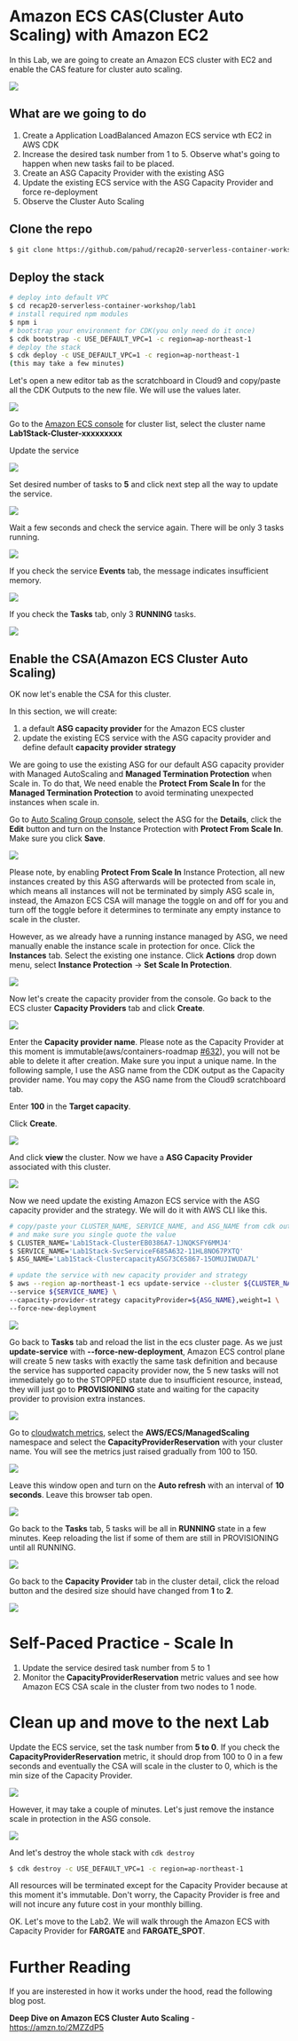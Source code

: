 # Amazon ECS CAS(Cluster Auto Scaling) with Amazon EC2

In this Lab, we are going to create an Amazon ECS cluster with EC2 and enable the CAS feature for cluster auto scaling.

![](images/lab1-ecs-cas.png)


## What are we going to do
1. Create a Application LoadBalanced Amazon ECS service wth EC2 in AWS CDK
2. Increase the desired task number from 1 to 5. Observe what's going to happen when new tasks fail to be placed.
3. Create an ASG Capacity Provider with the existing ASG
4. Update the existing ECS service with the ASG Capacity Provider and force re-deployment
5. Observe the Cluster Auto Scaling


## Clone the repo

```bash
$ git clone https://github.com/pahud/recap20-serverless-container-workshop.git
```



## Deploy the stack

```bash
# deploy into default VPC
$ cd recap20-serverless-container-workshop/lab1
# install required npm modules
$ npm i
# bootstrap your environment for CDK(you only need do it once)
$ cdk bootstrap -c USE_DEFAULT_VPC=1 -c region=ap-northeast-1
# deploy the stack 
$ cdk deploy -c USE_DEFAULT_VPC=1 -c region=ap-northeast-1
(this may take a few minutes)
```



Let's open a new editor tab as the scratchboard in Cloud9 and copy/paste all the CDK Outputs to the new file. We will use the values later.



![](images/00-01.png)





Go to the [Amazon ECS console](https://ap-northeast-1.console.aws.amazon.com/ecs/home?region=ap-northeast-1#/clusters) for cluster list, select the cluster name **Lab1Stack-Cluster-xxxxxxxxx**



Update the service

![](images/01.png)

Set desired number of tasks to **5** and click next step all the way to update the service.

![](images/02.png)



Wait a few seconds and check the service again. There will be only 3 tasks running.

![](images/03.png)

If you check the service **Events** tab, the message indicates insufficient memory.

![](images/04.png)



If you check the **Tasks** tab, only 3 **RUNNING** tasks.

![](images/12.png)



## Enable the CSA(Amazon ECS Cluster Auto Scaling)

OK now let's enable the CSA for this cluster.

In this section, we will create:



1. a default **ASG capacity provider** for the Amazon ECS cluster
2. update the existing ECS service with the ASG capacity provider and define default **capacity provider strategy**



We are going to use the existing ASG for our default ASG capacity provider with Managed AutoScaling and **Managed Termination Protection** when Scale in. To do that,  We need enable  the **Protect From Scale In** for the **Managed Termination Protection** to avoid terminating unexpected instances when scale in.



Go to [Auto Scaling Group console](https://ap-northeast-1.console.aws.amazon.com/ec2/autoscaling/home?region=ap-northeast-1#AutoScalingGroups:view=details;), select the ASG for the **Details**, click the **Edit** button and turn on the Instance Protection with **Protect From Scale In**. Make sure you click **Save**.



![](images/05.png)

Please note, by enabling **Protect From Scale In** Instance Protection, all new instances created by this ASG afterwards will be protected from scale in, which means all instances will not be terminated by simply ASG scale in, instead, the Amazon ECS CSA will manage the toggle on and off for you and turn off the toggle before it determines to terminate any empty instance to scale in the cluster.

However, as we already have a running instance managed by ASG, we need manually enable the instance scale in protection for once.  Click the **Instances** tab. Select the existing one instance. Click **Actions** drop down menu, select **Instance Protection** -> **Set Scale In Protection**.

![](images/06.png)



Now let's create the capacity provider from the console. Go back to the ECS cluster **Capacity Providers** tab and click **Create**.



![](images/07.png)



Enter the **Capacity provider name**. Please note as the Capacity Provider at this moment is immutable(aws/containers-roadmap [#632](https://github.com/aws/containers-roadmap/issues/632)), you will not be able to delete it after creation. Make sure you input a unique name. In the following sample, I use the ASG name from the CDK output as the Capacity provider name. You may copy the ASG name from the Cloud9 scratchboard tab.

Enter **100** in the **Target capacity**. 

Click **Create**.



![](images/08.png)

And click **view** the cluster. Now we have a **ASG Capacity Provider** associated with this cluster.

![](images/09.png)



Now we need update the existing Amazon ECS service with the ASG capacity provider and the strategy. We will do it with AWS CLI like this.



```bash
# copy/paste your CLUSTER_NAME, SERVICE_NAME, and ASG_NAME from cdk output
# and make sure you single quote the value
$ CLUSTER_NAME='Lab1Stack-ClusterEB0386A7-1JNQKSFY6MMJ4'
$ SERVICE_NAME='Lab1Stack-SvcServiceF685A632-11HL8NO67PXTQ'
$ ASG_NAME='Lab1Stack-ClustercapacityASG73C65867-15OMUJIWUDA7L'

# update the service with new capacity provider and strategy
$ aws --region ap-northeast-1 ecs update-service --cluster ${CLUSTER_NAME} \
--service ${SERVICE_NAME} \
--capacity-provider-strategy capacityProvider=${ASG_NAME},weight=1 \
--force-new-deployment
```

![](images/16.png)



Go back to **Tasks** tab and reload the list in the ecs cluster page. As we just **update-service** with **--force-new-deployment**, Amazon ECS control plane will create 5 new tasks with exactly the same task definition and because the service has supported capacity provider now, the 5 new tasks will not immediately go to the STOPPED state due to insufficient resource, instead, they will just go to **PROVISIONING** state and waiting for the capacity provider to provision extra instances.



![](images/13.png)



Go to [cloudwatch metrics](https://ap-northeast-1.console.aws.amazon.com/cloudwatch/home?region=ap-northeast-1#metricsV2:graph=~()), select the **AWS/ECS/ManagedScaling** namespace and select the **CapacityProviderReservation** with your cluster name. You will see the metrics just raised gradually from 100 to 150. 



![](images/10.png)



Leave this window open and turn on the **Auto refresh** with an interval of **10 seconds**. Leave this browser tab open.

![](images/11.png)



Go back to the **Tasks** tab, 5 tasks will be all in **RUNNING** state in a few minutes. Keep reloading the list if some of them are still in PROVISIONING until all RUNNING.



![](images/14.png)



Go back to the **Capacity Provider** tab in the cluster detail, click the reload button and the desired size should have changed from **1** to **2**.

![](images/15.png)



# Self-Paced Practice - Scale In

1. Update the service desired task number from 5 to 1
2. Monitor the **CapacityProviderReservation** metric values and see how Amazon ECS CSA scale in the cluster from two nodes to 1 node.



# Clean up and move to the next Lab

Update the ECS service, set the task number from **5 to 0**. If you check the **CapacityProviderReservation** metric, it should drop from 100 to 0 in a few seconds and eventually the CSA will scale in the cluster to 0, which is the min size of the Capacity Provider.

![](images/cleanup01.png)



However, it may take a couple of minutes. Let's just remove the instance scale in protection in the ASG console.



![](images/cleanup02.png)



And let's destroy the whole stack with `cdk destroy`



```bash
$ cdk destroy -c USE_DEFAULT_VPC=1 -c region=ap-northeast-1 
```

All resources will be terminated except for the Capacity Provider because at this moment it's immutable. Don't worry, the Capacity Provider is free and will not incure any future cost in your monthly billing.

OK. Let's move to the Lab2. We will walk through the Amazon ECS with Capacity Provider for **FARGATE** and **FARGATE_SPOT**.



# Further Reading

If you are insterested in how it works under the hood, read the following blog post.

**Deep Dive on Amazon ECS Cluster Auto Scaling**  - https://amzn.to/2MZZdP5

